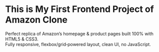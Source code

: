 # This is My First Frontend Project of Amazon Clone
Perfect replica of Amazon’s homepage & product pages built 100% with HTML5 & CSS3.
<br>
Fully responsive, flexbox/grid‑powered layout, clean UI, no JavaScript.
